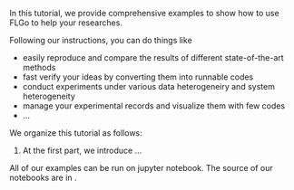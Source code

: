In this tutorial, we provide comprehensive examples to show how to use FLGo to help your researches.

Following our instructions, you can do things like

* easily reproduce and compare the results of different state-of-the-art methods
* fast verify your ideas by converting them into runnable codes
* conduct experiments under various data heterogeneiry and system heterogeneity
* manage your experimental records and visualize them with few codes
* ...

We organize this tutorial as follows:

1. At the first part, we introduce ...

All of our examples can be run on jupyter notebook. The source of our notebooks are in .